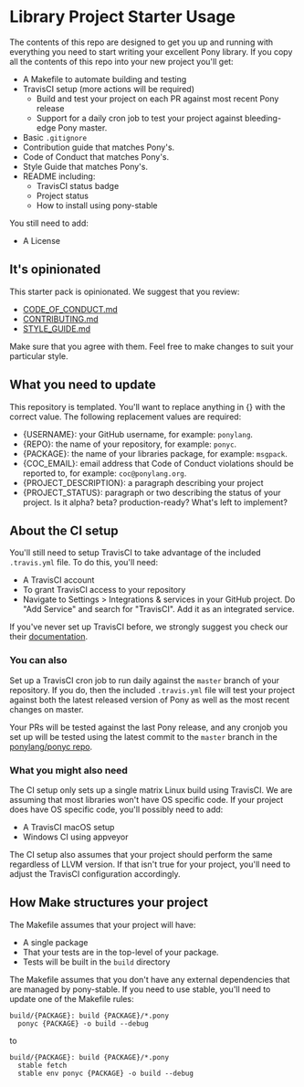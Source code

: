 # Library Project Starter Usage

The contents of this repo are designed to get you up and running with everything you need to start writing your excellent Pony library. If you copy all the contents of this repo into your new project you'll get:

- A Makefile to automate building and testing
- TravisCI setup (more actions will be required)
  * Build and test your project on each PR against most recent Pony release
  * Support for a daily cron job to test your project against bleeding-edge Pony master.
- Basic `.gitignore`
- Contribution guide that matches Pony's.
- Code of Conduct that matches Pony's.
- Style Guide that matches Pony's.
- README including:
  * TravisCI status badge
  * Project status
  * How to install using pony-stable

You still need to add:

- A License

## It's opinionated

This starter pack is opinionated. We suggest that you review:

- [CODE_OF_CONDUCT.md](CODE_OF_CONDUCT.md)
- [CONTRIBUTING.md](CONTRIBUTING.md)
- [STYLE_GUIDE.md](STYLE_GUIDE.md)

Make sure that you agree with them. Feel free to make changes to suit your particular style.

## What you need to update

This repository is templated. You'll want to replace anything in {} with the correct value. The following replacement values are required:

- {USERNAME}: your GitHub username, for example: `ponylang`.
- {REPO}: the name of your repository, for example: `ponyc`.
- {PACKAGE}: the name of your libraries package, for example: `msgpack`.
- {COC_EMAIL}: email address that Code of Conduct violations should be reported to, for example: `coc@ponylang.org`.
- {PROJECT_DESCRIPTION}: a paragraph describing your project
- {PROJECT_STATUS}: paragraph or two describing the status of your project. Is it alpha? beta? production-ready? What's left to implement?

## About the CI setup

You'll still need to setup TravisCI to take advantage of the included `.travis.yml` file.  To do this, you'll need:

- A TravisCI account
- To grant TravisCI access to your repository
- Navigate to Settings > Integrations & services in your GitHub project. Do "Add Service" and search for "TravisCI". Add it as an integrated service.

If you've never set up TravisCI before, we strongly suggest you check our their [documentation](https://docs.travis-ci.com/).

### You can also

Set up a TravisCI cron job to run daily against the `master` branch of your repository. If you do, then the included `.travis.yml` file will test your project against both the latest released version of Pony as well as the most recent changes on master.

Your PRs will be tested against the last Pony release, and any cronjob you set up will be tested using the latest commit to the `master` branch in the [ponylang/ponyc repo](https://github.com/ponylang/ponyc).

### What you might also need

The CI setup only sets up a single matrix Linux build using TravisCI. We are assuming that most libraries won't have OS specific code. If your project does have OS specific code, you'll possibly need to add:

- A TravisCI macOS setup
- Windows CI using appveyor

The CI setup also assumes that your project should perform the same regardless of LLVM version. If that isn't true for your project, you'll need to adjust the TravisCI configuration accordingly.

## How Make structures your project

The Makefile assumes that your project will have:

- A single package
- That your tests are in the top-level of your package.
- Tests will be built in the `build` directory

The Makefile assumes that you don't have any external dependencies that are managed by pony-stable. If you need to use stable, you'll need to update one of the Makefile rules:

```make
build/{PACKAGE}: build {PACKAGE}/*.pony
  ponyc {PACKAGE} -o build --debug
```

to

```make
build/{PACKAGE}: build {PACKAGE}/*.pony
  stable fetch
  stable env ponyc {PACKAGE} -o build --debug
```
